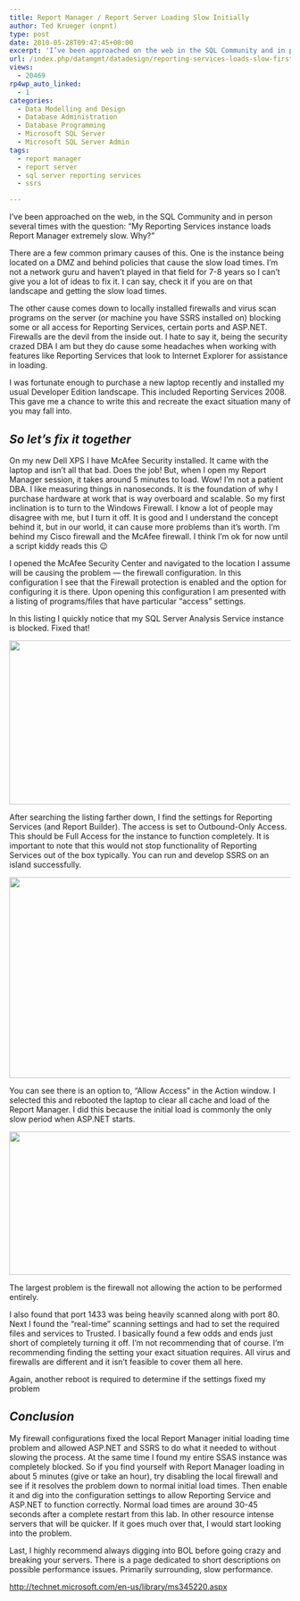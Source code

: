 ```yaml
---
title: Report Manager / Report Server Loading Slow Initially
author: Ted Krueger (onpnt)
type: post
date: 2010-05-28T09:47:45+00:00
excerpt: 'I’ve been approached on the web in the SQL Community and in person several times with the question; my Reporting Services instances loads Report Manager extremely slow.  In some cases, nothing loads or I give up on both Report Manager and connecting to Report Server.  Why?'
url: /index.php/datamgmt/datadesign/reporting-services-loads-slow-first-time/
views:
  - 20469
rp4wp_auto_linked:
  - 1
categories:
  - Data Modelling and Design
  - Database Administration
  - Database Programming
  - Microsoft SQL Server
  - Microsoft SQL Server Admin
tags:
  - report manager
  - report server
  - sql server reporting services
  - ssrs

---
```

I&#8217;ve been approached on the web, in the SQL Community and in person several times with the question: &#8220;My Reporting Services instance loads Report Manager extremely slow. Why?&#8221;

There are a few common primary causes of this. One is the instance being located on a DMZ and behind policies that cause the slow load times. I’m not a network guru and haven’t played in that field for 7-8 years so I can&#8217;t give you a lot of ideas to fix it. I can say, check it if you are on that landscape and getting the slow load times.

The other cause comes down to locally installed firewalls and virus scan programs on the server (or machine you have SSRS installed on) blocking some or all access for Reporting Services, certain ports and ASP.NET. Firewalls are the devil from the inside out. I hate to say it, being the security crazed DBA I am but they do cause some headaches when working with features like Reporting Services that look to Internet Explorer for assistance in loading. 

I was fortunate enough to purchase a new laptop recently and installed my usual Developer Edition landscape. This included Reporting Services 2008. This gave me a chance to write this and recreate the exact situation many of you may fall into. 

## _So let’s fix it together_

On my new Dell XPS I have McAfee Security installed. It came with the laptop and isn’t all that bad. Does the job! But, when I open my Report Manager session, it takes around 5 minutes to load. Wow! I’m not a patient DBA. I like measuring things in nanoseconds. It is the foundation of why I purchase hardware at work that is way overboard and scalable. So my first inclination is to turn to the Windows Firewall. I know a lot of people may disagree with me, but I turn it off. It is good and I understand the concept behind it, but in our world, it can cause more problems than it&#8217;s worth. I’m behind my Cisco firewall and the McAfee firewall. I think I’m ok for now until a script kiddy reads this 😉

I opened the McAfee Security Center and navigated to the location I assume will be causing the problem &#8212; the firewall configuration. In this configuration I see that the Firewall protection is enabled and the option for configuring it is there. Upon opening this configuration I am presented with a listing of programs/files that have particular &#8220;access&#8221; settings. 

In this listing I quickly notice that my SQL Server Analysis Service instance is blocked. Fixed that! 

<div class="image_block">
  <img src="/wp-content/uploads/blogs/DataMgmt/manager_slow.gif" alt="" title="" width="557" height="294" />
</div>

After searching the listing farther down, I find the settings for Reporting Services (and Report Builder). The access is set to Outbound-Only Access. This should be Full Access for the instance to function completely. It is important to note that this would not stop functionality of Reporting Services out of the box typically. You can run and develop SSRS on an island successfully. 

<div class="image_block">
  <img src="/wp-content/uploads/blogs/DataMgmt/manager_slow2.gif" alt="" title="" width="557" height="360" />
</div>

You can see there is an option to, “Allow Access” in the Action window. I selected this and rebooted the laptop to clear all cache and load of the Report Manager. I did this because the initial load is commonly the only slow period when ASP.NET starts. 

<div class="image_block">
  <img src="/wp-content/uploads/blogs/DataMgmt/manager_slow3.gif" alt="" title="" width="540" height="257" />
</div>

The largest problem is the firewall not allowing the action to be performed entirely. 

I also found that port 1433 was being heavily scanned along with port 80. Next I found the &#8220;real-time&#8221; scanning settings and had to set the required files and services to Trusted. I basically found a few odds and ends just short of completely turning it off. I’m not recommending that of course. I’m recommending finding the setting your exact situation requires. All virus and firewalls are different and it isn’t feasible to cover them all here. 

Again, another reboot is required to determine if the settings fixed my problem 

## _Conclusion_

My firewall configurations fixed the local Report Manager initial loading time problem and allowed ASP.NET and SSRS to do what it needed to without slowing the process. At the same time I found my entire SSAS instance was completely blocked. So if you find yourself with Report Manager loading in about 5 minutes (give or take an hour), try disabling the local firewall and see if it resolves the problem down to normal initial load times. Then enable it and dig into the configuration settings to allow Reporting Service and ASP.NET to function correctly. Normal load times are around 30-45 seconds after a complete restart from this lab. In other resource intense servers that will be quicker. If it goes much over that, I would start looking into the problem. 

Last, I highly recommend always digging into BOL before going crazy and breaking your servers. There is a page dedicated to short descriptions on possible performance issues. Primarily surrounding, slow performance.
  
http://technet.microsoft.com/en-us/library/ms345220.aspx